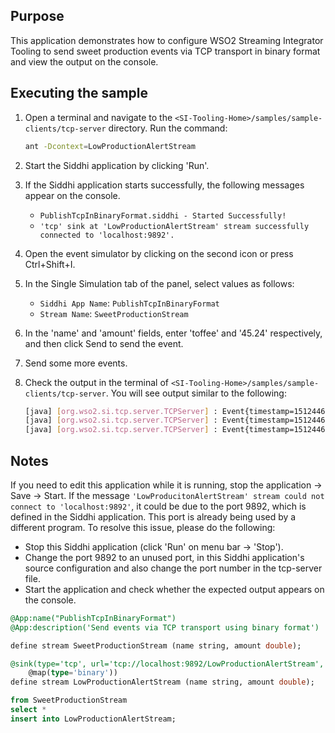 
## Purpose

This application demonstrates how to configure WSO2 Streaming Integrator Tooling to send sweet production events via TCP transport in binary format and view the output on the console.

## Executing the sample

1. Open a terminal and navigate to the `<SI-Tooling-Home>/samples/sample-clients/tcp-server` directory. Run the command:

    ```bash
    ant -Dcontext=LowProductionAlertStream
    ```

2. Start the Siddhi application by clicking 'Run'.
3. If the Siddhi application starts successfully, the following messages appear on the console.

    * `PublishTcpInBinaryFormat.siddhi - Started Successfully!`
    * `'tcp' sink at 'LowProductionAlertStream' stream successfully connected to 'localhost:9892'.`

4. Open the event simulator by clicking on the second icon or press Ctrl+Shift+I.
5. In the Single Simulation tab of the panel, select values as follows:
    * `Siddhi App Name`: `PublishTcpInBinaryFormat`
    * `Stream Name`: `SweetProductionStream`
6. In the 'name' and 'amount' fields, enter 'toffee' and '45.24' respectively, and then click Send to send the event.
7. Send some more events.
8. Check the output in the terminal of `<SI-Tooling-Home>/samples/sample-clients/tcp-server`. You will see output similar to the following:

    ```bash
    [java] [org.wso2.si.tcp.server.TCPServer] : Event{timestamp=1512446413468, data=[toffee, 45.25], isExpired=false}
    [java] [org.wso2.si.tcp.server.TCPServer] : Event{timestamp=1512446425113, data=[coffee, 9.78], isExpired=false}
    [java] [org.wso2.si.tcp.server.TCPServer] : Event{timestamp=1512446442300, data=[chocolate, 78.23], isExpired=false}
    ```

## Notes

If you need to edit this application while it is running, stop the application -> Save -> Start.
If the message `'LowProducitonAlertStream' stream could not connect to 'localhost:9892'`, it could be due to the port 9892, which is defined in the Siddhi application. This port is already being used by a different program. To resolve this issue, please do the following:

* Stop this Siddhi application (click 'Run' on menu bar -> 'Stop').
* Change the port 9892 to an unused port, in this Siddhi application's source configuration and also change the port number in the tcp-server file.
* Start the application and check whether the expected output appears on the console.

```sql
@App:name("PublishTcpInBinaryFormat")
@App:description('Send events via TCP transport using binary format')

define stream SweetProductionStream (name string, amount double);

@sink(type='tcp', url='tcp://localhost:9892/LowProductionAlertStream',
    @map(type='binary'))
define stream LowProductionAlertStream (name string, amount double);

from SweetProductionStream
select *
insert into LowProductionAlertStream;
```
